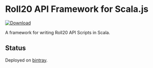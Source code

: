 Roll20 API Framework for Scala.js
=================================
[ ![Download](https://api.bintray.com/packages/lkrollcom/maven/roll20-api-framework/images/download.svg) ](https://bintray.com/lkrollcom/maven/roll20-api-framework/_latestVersion)

A framework for writing Roll20 API Scripts in Scala.


Status
------
Deployed on [bintray](https://bintray.com/lkrollcom/maven/roll20-api-framework).
